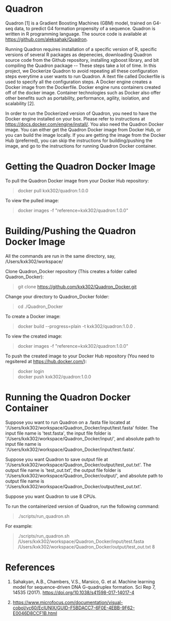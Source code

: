 # Quadron

Quadron [1] is a Gradient Boosting Machines (GBM) model, trained on G4-seq data, to predict G4 formation propensity of 
a sequence. Quadron is written in R programming language. The source code is available at https://github.com/aleksahak/Quadron. 

Running Quadron requires installation of a specific version of R, specific versions of several R packages as depenecies, downloading
Quadron source code from the Github repository, installing xgboost library, and bit compiling the Quadron package -- These steps 
take a lot of time. In this project, we Dockerize Quadron to avoid repeating all these configuration steps everytime a user wants 
to run Quadron. A itext file called Dockerfile is used to specify all the configuration steps. A Docker engine creates a Docker 
image from the Dockerfile. Docker engine runs containers created off of the docker image. Container technologies such as Docker 
also offer other benefits such as portability, performance, agility, isolation, and scalability [2].

In order to run the Dockerized version of Quadron, you need to have the Docker engine installed on your box. Please refer to 
instructions at https://docs.docker.com/engine/install/. You also need the Quadron Docker image. You can either get the Quadron 
Docker image from Docker Hub, or you can build the image locally. If you are getting the image from the Docker Hub (preferred), 
you can skip the instructions for building/pushing the image, and go to the instructions for running Quadron Docker container.

# Getting the Quadron Docker Image

To pull the Quadron Docker image from your Docker Hub repository:
> docker pull kxk302/quadron:1.0.0

To view the pulled image:
> docker images -f "reference=kxk302/quadron:1.0.0"

# Building/Pushing the Quadron Docker Image

All the commands are run in the same directory, say, /Users/kxk302/workspace/

Clone Quadron_Docker repository (This creates a folder called Quadron_Docker):
> git clone https://github.com/kxk302/Quadron_Docker.git

Change your directory to Quadron_Docker folder:
> cd ./Quadron_Docker

To create a Docker image:
> docker build --progress=plain -t kxk302/quadron:1.0.0 .

To view the created image:
> docker images -f "reference=kxk302/quadron:1.0.0"

To push the created image to your Docker Hub repository (You need to regsitered at https://hub.docker.com/):
> docker login\
> docker push kxk302/quadron:1.0.0

# Running the Quadron Docker Container

Suppose you want to run Quadron on a .fasta file located at '/Users/kxk302/workspace/Quadron_Docker/input/test.fasta' folder.
The input file name is 'test.fasta', the input file folder is '/Users/kxk302/workspace/Quadron_Docker/input/', and absolute path
to input file name is '/Users/kxk302/workspace/Quadron_Docker/input/test.fasta'.  

Suppose you want Quadron to save output file at '/Users/kxk302/workspace/Quadron_Docker/output/test_out.txt'. The output file 
name is 'test_out.txt', the output file folder is '/Users/kxk302/workspace/Quadron_Docker/output/', and absolute path
to output file name is '/Users/kxk302/workspace/Quadron_Docker/output/test_out.txt'.

Suppose you want Quadron to use 8 CPUs. 

To run the containerized version of Quadron, run the following command:	
> ./scripts/run_quadron.sh <InputFileAbsolutePath> <OutputFileAbsolutePath> <NumberOfCPUs>

For example:

> ./scripts/run_quadron.sh  /Users/kxk302/workspace/Quadron_Docker/input/test.fasta /Users/kxk302/workspace/Quadron_Docker/output/test_out.txt 8

# References

1. Sahakyan, A.B., Chambers, V.S., Marsico, G. et al. Machine learning model for sequence-driven DNA G-quadruplex formation. Sci Rep 7, 14535 (2017). https://doi.org/10.1038/s41598-017-14017-4

2. https://www.microfocus.com/documentation/visual-cobol/vc60/EclUNIX/GUID-F5BDACC7-6F0E-4EBB-9F62-E0046D8CCF1B.html
